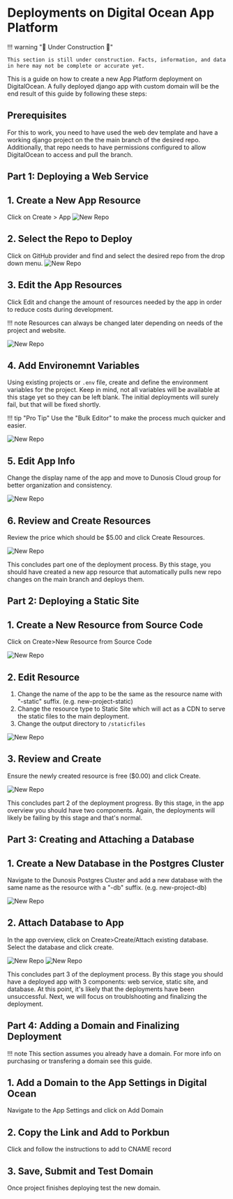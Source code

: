 # Deployments on Digital Ocean App Platform

!!! warning ":construction: Under Construction :construction:"

    This section is still under construction. Facts, information, and data in here may not be complete or accurate yet. 

This is a guide on how to create a new App Platform deployment on DigitalOcean. A fully deployed django app with custom domain will be the end result of this guide by following these steps: 

## Prerequisites

For this to work, you need to have used the web dev template and have a working django project on the the main branch of the desired repo. Additionally, that repo needs to have permissions configured to allow DigitalOcean to access and pull the branch. 

## Part 1: Deploying a Web Service
## 1. Create a New App Resource

Click on Create > App
![New Repo](./assets/deployment/deploy1.jpeg)

## 2. Select the Repo to Deploy

Click on GitHub provider and find and select the desired repo from the drop down menu.
![New Repo](./assets/deployment/deploy2.jpeg)

## 3. Edit the App Resources

Click Edit and change the amount of resources needed by the app in order to reduce costs during development.

!!! note
    Resources can always be changed later depending on needs of the project and website.

![New Repo](./assets/deployment/deploy3.jpeg)

## 4. Add Environemnt Variables

Using existing projects or `.env` file, create and define the environment variables for the project. Keep in mind, not all variables will be available at this stage yet so they can be left blank. The initial deployments will surely fail, but that will be fixed shortly. 

!!! tip "Pro Tip"
    Use the "Bulk Editor" to make the process much quicker and easier.

![New Repo](./assets/deployment/deploy4.jpeg)

## 5. Edit App Info

Change the display name of the app and move to Dunosis Cloud group for better organization and consistency.

![New Repo](./assets/deployment/deploy5.jpeg)


## 6. Review and Create Resources

Review the price which should be $5.00 and click Create Resources. 

![New Repo](./assets/deployment/deploy6.jpeg)

This concludes part one of the deployment process. By this stage, you should have created a new app resource that automatically pulls new repo changes on the main branch and deploys them. 


## Part 2: Deploying a Static Site
## 1. Create a New Resource from Source Code

Click on Create>New Resource from Source Code

![New Repo](./assets/deployment/deploy7.jpeg)


## 2. Edit Resource

1. Change the name of the app to be the same as the resource name with "-static" suffix. (e.g. new-project-static)
2. Change the resource type to Static Site which will act as a CDN to serve the static files to the main deployment.
3. Change the output directory to `/staticfiles`

![New Repo](./assets/deployment/deploy8.jpeg)


## 3. Review and Create

Ensure the newly created resource is free ($0.00) and click Create. 

![New Repo](./assets/deployment/deploy9.jpeg)

This concludes part 2 of the deployment progress. By this stage, in the app overview you should have two components. Again, the deployments will likely be failing by this stage and that's normal. 

## Part 3: Creating and Attaching a Database
## 1. Create a New Database in the Postgres Cluster

Navigate to the Dunosis Postgres Cluster and add a new database with the same name as the resource with a "-db" suffix. (e.g. new-project-db)

![New Repo](./assets/deployment/deploy10.jpeg)

## 2. Attach Database to App

In the app overview, click on Create>Create/Attach existing database. Select the database and click create. 

![New Repo](./assets/deployment/deploy11.jpeg)
![New Repo](./assets/deployment/deploy12.jpeg)

This concludes part 3 of the deployment process. By this stage you should have a deployed app with 3 components: web service, static site, and database. At this point, it's likely that the deployments have been unsuccessful. Next, we will focus on troublshooting and finalizing the deployment.

## Part 4: Adding a Domain and Finalizing Deployment

!!! note 
    This section assumes you already have a domain. For more info on purchasing or transfering a domain see this guide.

## 1. Add a Domain to the App Settings in Digital Ocean

Navigate to the App Settings and click on Add Domain

## 2. Copy the Link and Add to Porkbun

Click and follow the instructions to add to CNAME record

## 3. Save, Submit and Test Domain

Once project finishes deploying test the new domain. 





